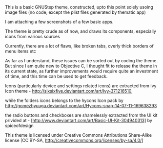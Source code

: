 This is a basic GNUStep theme, constructed, upto this point solely usoing image files (no code, except the plist files generated by thematic app)

I am attaching a few screenshots of a few basic apps.

The theme is pretty crude as of now, and draws its components, especially icons from various sources 

Currently, there are a lot of flaws, like broken tabs, overly thick borders of menu items etc

As far as I understand, these issues can be sorted out by coding the theme. But since I am quite new to Objective C, I thought fit to release the theme in its current state, as further improvements would require quite an investment of time, and this time can be used to get feedback.

Icons (particularly device and settings related icons) are extracted from Ivy Icon theme - http://sixsixfive.deviantart.com/art/Ivy-371216510, 

while the folders icons belongs to the hycons Icon pack by http://gomezhyuuga.deviantart.com/art/Hycons-snap-14-07-11-169638293

the radio buttons and checkboxes are shamelessly extracted from the UI kit privided at - [http://www.deviantart.com/art/Basic-UI-Kit-304940313] by spiceofdesign

This theme is licensed under Creative Commons Attributions Share-Alike license [CC BY-SA, http://creativecommons.org/licenses/by-sa/4.0/]
